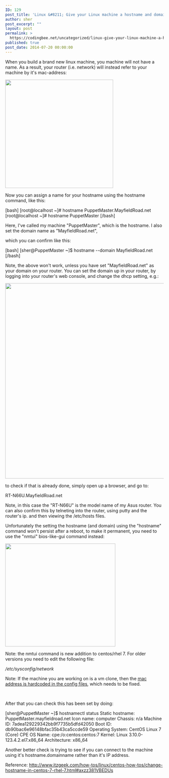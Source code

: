 ```yaml
---
ID: 129
post_title: 'Linux &#8211; Give your Linux machine a hostname and domain-name'
author: sher
post_excerpt: ""
layout: post
permalink: >
  https://codingbee.net/uncategorized/linux-give-your-linux-machine-a-hostname-and-domain-name
published: true
post_date: 2014-07-20 00:00:00
---
```

When you build a brand new linux machine, you machine will not have a name. As a result, your router (i.e. network) will instead refer to your machine by it's mac-address:

<a href="http://codingbee.net/wp-content/uploads/2014/07/2hGFpvg.png"><img class="alignnone size-full wp-image-1231" src="http://codingbee.net/wp-content/uploads/2014/07/2hGFpvg.png" alt="" width="343" height="344" /></a>

Now you can assign a name for your hostname using the hostname command, like this:

[bash]
[root@localhost ~]# hostname PuppetMaster.MayfieldRoad.net
[root@localhost ~]# hostname
PuppetMaster
[/bash]

Here, I've called my machine "PuppetMaster", which is the hostname. I also set the domain name as "MayfieldRoad.net",

which you can confirm like this:

[bash]
[sher@PuppetMaster ~]$ hostname --domain
MayfieldRoad.net
[/bash]

Note, the above won't work, unless you have set "MayfieldRoad.net" as your domain on your router. You can set the domain up in your router, by logging into your router's web console, and change the dhcp setting, e.g.:

<a href="http://codingbee.net/wp-content/uploads/2014/07/Ra2mb9x.png"><img class="alignnone size-full wp-image-1239" src="http://codingbee.net/wp-content/uploads/2014/07/Ra2mb9x.png" alt="" width="1079" height="620" /></a>

to check if that is already done, simply open up a browser, and go to:

RT-N66U.MayfieldRoad.net

Note, in this case the "RT-N66U" is the model name of my Asus router. You can also confirm this by telneting into the router, using putty and the router's ip. and then viewing the /etc/hosts files.

Unfortunately the setting the hostname (and domain) using the "hostname" command won't persist after a reboot, to make it permanent, you need to use the "nmtui" bios-like-gui command instead:

<a href="http://codingbee.net/wp-content/uploads/2014/07/dZ1wLte.png"><img class="alignnone size-full wp-image-1240" src="http://codingbee.net/wp-content/uploads/2014/07/dZ1wLte.png" alt="" width="350" height="327" /></a>

Note: the nmtui command is new addition to centos/rhel 7. For older versions you need to edit the following file:

<em>/etc/sysconfig/network</em>

Note: If the machine you are working on is a vm clone, then the <a title="VirtualBox - cloning RHEL/Cento checklist" href="http://codingbee.net/tutorials/virtualbox/virtualbox-cloning-rhelcento-checklist/">mac address is hardcoded in the config files</a>, which needs to be fixed.

&nbsp;

After that you can check this has been set by doing:

[sher@PuppetMaster ~]$ hostnamectl status
Static hostname: PuppetMaster.mayfieldroad.net
Icon name: computer
Chassis: n/a
Machine ID: 7adea129229342bb9f7735b5dfd42050
Boot ID: db90bac6e96148bfac35b43ca5ccde59
Operating System: CentOS Linux 7 (Core)
CPE OS Name: cpe:/o:centos:centos:7
Kernel: Linux 3.10.0-123.4.2.el7.x86_64
Architecture: x86_64

Another better check is trying to see if you can connect to the machine using it's hostname.domainname rather than it's IP address.

Reference:
http://www.itzgeek.com/how-tos/linux/centos-how-tos/change-hostname-in-centos-7-rhel-7.html#axzz381VBEDUs